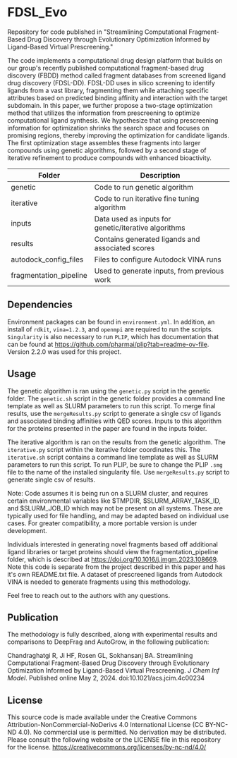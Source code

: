 # FDSL_Evo
Repository for code published in "Streamlining Computational Fragment-Based Drug Discovery through Evolutionary Optimization Informed by Ligand-Based Virtual Prescreening."

The code implements a computational drug design platform that builds on our group's recently published computational fragment-based drug discovery (FBDD) method called fragment databases from screened ligand drug discovery (FDSL-DD). FDSL-DD uses in silico screening to identify ligands from a vast library, fragmenting them while attaching specific attributes based on predicted binding affinity and interaction with the target subdomain. In this paper, we further propose a two-stage optimization method that utilizes the information from prescreening to optimize computational ligand synthesis. We hypothesize that using prescreening information for optimization shrinks the search space and focuses on promising regions, thereby improving the optimization for candidate ligands. The first optimization stage assembles these fragments into larger compounds using genetic algorithms, followed by a second stage of iterative refinement to produce compounds with enhanced bioactivity.


| Folder | Description | 
|--------|-------------|
| genetic | Code to run genetic algorithm |
| iterative | Code to run iterative fine tuning algorithm |
| inputs | Data used as inputs for genetic/iterative algorithms | 
| results | Contains generated ligands and associated scores |
| autodock_config_files | Files to configure Autodock VINA runs | 
| fragmentation_pipeline | Used to generate inputs, from previous work |

## Dependencies

Environment packages can be found in `environment.yml`. In addition, an install of `rdkit`, `vina=1.2.3`, and `openmpi` are required to run the scripts. `Singularity` is also necessary to run `PLIP`, which has documentation that can be found at https://github.com/pharmai/plip?tab=readme-ov-file. Version 2.2.0 was used for this project. 

## Usage

The genetic algorithm is ran using the `genetic.py` script in the genetic folder. The `genetic.sh` script in the genetic folder provides a command line template as well as SLURM parameters to run this script. To merge final results, use the `mergeResults.py` script to generate a single csv of ligands and associated binding affinities with QED scores. Inputs to this algorithm for the proteins presented in the paper are found in the inputs folder. 

The iterative algorithm is ran on the results from the genetic algorithm. The `iterative.py` script within the iterative folder coordinates this. The `iterative.sh` script contains a command line template as well as SLURM parameters to run this script. To run PLIP, be sure to change the PLIP `.smg` file to the name of the installed singularity file. Use `mergeResults.py` script to generate single csv of results.  

Note: Code assumes it is being run on a SLURM cluster, and requires certain environmental variables like $TMPDIR, $SLURM_ARRAY_TASK_ID, and $SLURM_JOB_ID which may not be present on all systems. These are typically used for file handling, and may be adapted based on individual use cases. For greater compatibility, a more portable version is under development. 

Individuals interested in generating novel fragments based off additional ligand libraries or target proteins should view the fragmentation_pipeline folder, which is described at https://doi.org/10.1016/j.jmgm.2023.108669. Note this code is separate from the project described in this paper and has it's own README.txt file. A dataset of prescreened ligands from Autodock VINA is needed to generate fragments using this methodology. 

Feel free to reach out to the authors with any questions. 

## Publication

The methodology is fully described, along with experimental results and comparisons to DeepFrag and AutoGrow, in the following publication:

Chandraghatgi R, Ji HF, Rosen GL, Sokhansanj BA. Streamlining Computational Fragment-Based Drug Discovery through Evolutionary Optimization Informed by Ligand-Based Virtual Prescreening. _J Chem Inf Model_. Published online May 2, 2024. doi:10.1021/acs.jcim.4c00234

## License

This source code is made available under the Creative Commons Attribution-NonCommercial-NoDerivs 4.0 International License (CC BY-NC-ND 4.0). No commercial use is permitted. No derivation may be distributed. Please consult the following website or the LICENSE file in this repository for the license. https://creativecommons.org/licenses/by-nc-nd/4.0/
